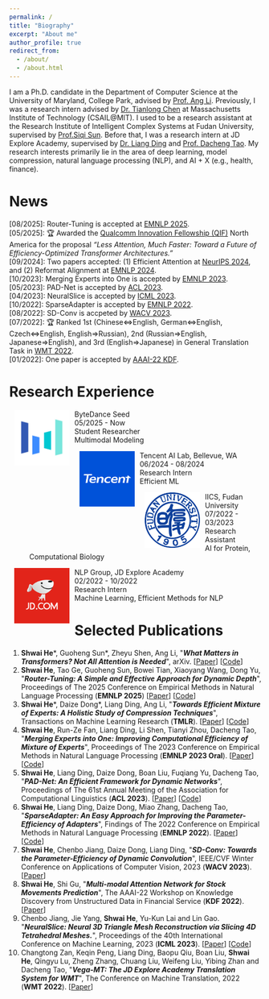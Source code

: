 ```yaml
---
permalink: /
title: "Biography"
excerpt: "About me"
author_profile: true
redirect_from: 
  - /about/
  - /about.html
---
```


I am a Ph.D. candidate in the Department of Computer Science at the University of Maryland, College Park, advised by [Prof. Ang Li](https://www.ang-li.com/). 
Previously, I was a research intern advised by [Dr. Tianlong Chen](https://tianlong-chen.github.io/) at Massachusetts Institute of Technology (CSAIL@MIT). 
I used to be a research assistant at the Research Institute of Intelligent Complex Systems at Fudan University, supervised by [Prof.Siqi Sun](https://intersun.github.io/). 
Before that, I was a research intern at JD Explore Academy, supervised by [Dr. Liang Ding](https://openreview.net/profile?id=~Liang_Ding3) and [Prof. Dacheng Tao](https://www.ntu.edu.sg/research/faculty-directory/detail/rp02343). 
My research interests primarily lie in the area of deep learning, model compression, natural language processing (NLP), and AI + X (e.g., health, finance).

[//]: # (I start with data, models, objectives, optimization, and better adaptation to various downstream tasks to investigate how to efficiently, sufficiently, and trustworthily transfer knowledge from large-scale data to the parameters of the pre-training model.)

News
======
  \[08/2025\]: Router-Tuning is accepted at [EMNLP 2025](https://2025.emnlp.org/). \
  \[05/2025\]: 🏆 Awarded the [Qualcomm Innovation Fellowship (QIF)](https://www.qualcomm.com/research/university-relations/innovation-fellowship/2025-north-america) North America for the proposal *“Less Attention, Much Faster: Toward a Future of Efficiency-Optimized Transformer Architectures.”* \
  \[09/2024\]: Two papers accepted: (1) Efficient Attention at [NeurIPS 2024](https://neurips.cc/), and (2) Reformat Alignment at [EMNLP 2024](https://2024.emnlp.org/). \
  \[10/2023\]: Merging Experts into One is accepted by [EMNLP 2023](https://2023.emnlp.org/). \
  \[05/2023\]: PAD-Net is accepted by [ACL 2023](https://2023.aclweb.org/). \
  \[04/2023\]: NeuralSlice is accepted by [ICML 2023](https://icml.cc/). \
  \[10/2022\]: SparseAdapter is accepted by [EMNLP 2022](https://2022.emnlp.org/). \
  \[08/2022\]: SD-Conv is accpeted by [WACV 2023](https://wacv2023.thecvf.com/). \
  \[07/2022\]: 🏆 Ranked 1st (Chinese<=>English, German<=>English, Czech<=>English, English=>Russian), 2nd (Russian=>English, Japanese=>English), and 3rd (English=>Japanese) in General Translation Task in [WMT 2022](https://statmt.org/wmt22/translation-task.html). \
  \[01/2022\]: One paper is accepted by [AAAI-22 KDF](https://aaai-kdf.github.io/kdf2022/).
  

Research Experience
======
<dl>
  <dt><img align="left" width="110" height="110" hspace="10" src="images/ByteDance_logo.jpg" /></dt>
  <dt>ByteDance Seed</dt>
  <d>05/2025 - Now</d><br>
  <dd>Student Researcher</dd>
  <dd>Multimodal Modeling</dd>
</dl>

<dl>
  <dt><img align="left" width="110" height="110" hspace="10" src="images/Tencent_logo.png" /></dt>
  <dt>Tencent AI Lab, Bellevue, WA</dt>
  <d>06/2024 - 08/2024</d><br>
  <dd>Research Intern</dd>
  <dd>Efficient ML</dd>
</dl>

<dl>
  <dt><img align="left" width="110" height="110" hspace="10" src="images/FDU_Logo.png" /></dt>
  <dt>IICS, Fudan University</dt>
  <d>07/2022 - 03/2023</d><br>
  <dd>Research Assistant</dd>
  <dd>AI for Protein, Computational Biology</dd>
</dl>

<dl>
  <dt><img align="left" width="110" height="110" hspace="10" src="images/JD_logo.png" /></dt>
  <dt>NLP Group, JD Explore Academy</dt>
  <d>02/2022 - 10/2022</d><br>
  <dd>Research Intern</dd>
  <dd>Machine Learning, Efficient Methods for NLP</dd>
</dl>


Selected Publications
======
1. __Shwai He__\*, Guoheng Sun\*, Zheyu Shen, Ang Li, 
"***What Matters in Transformers? Not All Attention is Needed***", arXiv. [[Paper](https://arxiv.org/abs/2406.15786)] [[Code](https://github.com/Shwai-He/LLM-Drop)]
2. __Shwai He__, Tao Ge, Guoheng Sun, Bowei Tian, Xiaoyang Wang, Dong Yu, 
"***Router-Tuning: A Simple and Effective Approach for Dynamic Depth***", Proceedings of The 2025 Conference on Empirical Methods in Natural Language Processing
(__EMNLP 2025__) [[Paper](https://arxiv.org/abs/2410.13184)] [[Code](https://github.com/CASE-Lab-UMD/Router-Tuning-Mixture-of-Depths)]
3. __Shwai He__\*, Daize Dong\*, Liang Ding, Ang Li, 
"***Towards Efficient Mixture of Experts: A Holistic Study of Compression Techniques***", Transactions on Machine Learning Research 
(__TMLR__). [[Paper](https://arxiv.org/abs/2406.02500)] [[Code](https://github.com/CASE-Lab-UMD/Unified-MoE-Compression)]
4. __Shwai He__, Run-Ze Fan, Liang Ding, Li Shen, Tianyi Zhou, Dacheng Tao, 
"***Merging Experts into One: Improving Computational Efficiency of Mixture of Experts***",
 Proceedings of The 2023 Conference on Empirical Methods in Natural Language Processing 
 (__EMNLP 2023 Oral__). [[Paper](https://aclanthology.org/2023.emnlp-main.907/)] [[Code](https://github.com/Shwai-He/MEO)]
5. __Shwai He__, Liang Ding, Daize Dong, Boan Liu, Fuqiang Yu, Dacheng Tao, 
"***PAD-Net: An Efficient Framework for Dynamic Networks***",
 Proceedings of The 61st Annual Meeting of the Association for Computational Linguistics (__ACL 2023__). [[Paper](https://aclanthology.org/2023.acl-long.803.pdf)] [[Code](https://github.com/Shwai-He/PAD-Net)]
6. __Shwai He__, Liang Ding, Daize Dong, Miao Zhang, Dacheng Tao, 
"***SparseAdapter: An Easy Approach for Improving the Parameter-Efficiency of Adapters***",
 Findings of The 2022 Conference on Empirical Methods in Natural Language Processing (__EMNLP 2022__). [[Paper](https://aclanthology.org/2022.findings-emnlp.160/)] [[Code](https://github.com/Shwai-He/SparseAdapter)]
7. __Shwai He__, Chenbo Jiang, Daize Dong, Liang Ding, "***SD-Conv: Towards the Parameter-Efficiency of Dynamic Convolution***", IEEE/CVF Winter Conference on Applications of Computer Vision, 2023 (__WACV 2023__). [[Paper](https://openaccess.thecvf.com/content/WACV2023/papers/He_SD-Conv_Towards_the_Parameter-Efficiency_of_Dynamic_Convolution_WACV_2023_paper.pdf)]
8. __Shwai He__, Shi Gu, "***Multi-modal Attention Network for Stock Movements Prediction***", The AAAI-22 Workshop on Knowledge Discovery from Unstructured Data in Financial Service (__KDF 2022__). [[Paper](https://aaai-kdf.github.io/kdf2022/assets/pdfs/KDF_22_paper_3.pdf)]
9. Chenbo Jiang, Jie Yang, __Shwai He__, Yu-Kun Lai and Lin Gao. "***NeuralSlice: Neural 3D Triangle Mesh Reconstruction via Slicing 4D Tetrahedral Meshes.***", Proceedings of the 40th International Conference on Machine Learning, 2023 (__ICML 2023__). [[Paper](https://proceedings.mlr.press/v202/jiang23j/jiang23j.pdf)] [[Code](https://github.com/IGLICT/NEURALSLICE)]
10. Changtong Zan, Keqin Peng, Liang Ding, Baopu Qiu, Boan Liu, __Shwai He__, Qingyu Lu, Zheng Zhang, Chuang
Liu, Weifeng Liu, Yibing Zhan and Dacheng Tao, "***Vega-MT: The JD Explore Academy Translation System for WMT***", The Conference on Machine Translation, 2022 (__WMT 2022__). [[Paper](https://aclanthology.org/2022.wmt-1.37/)] 